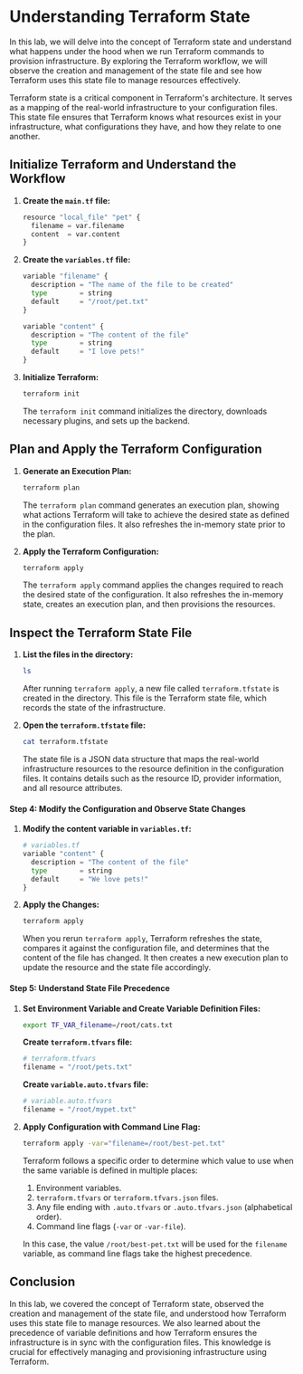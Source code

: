 # Understanding Terraform State

In this lab, we will delve into the concept of Terraform state and understand what happens under the hood when we run Terraform commands to provision infrastructure. By exploring the Terraform workflow, we will observe the creation and management of the state file and see how Terraform uses this state file to manage resources effectively.

Terraform state is a critical component in Terraform's architecture. It serves as a mapping of the real-world infrastructure to your configuration files. This state file ensures that Terraform knows what resources exist in your infrastructure, what configurations they have, and how they relate to one another.

## Initialize Terraform and Understand the Workflow

1. **Create the `main.tf` file:**

    ```python
    resource "local_file" "pet" {
      filename = var.filename
      content  = var.content
    }
    ```

2. **Create the `variables.tf` file:**

    ```python
    variable "filename" {
      description = "The name of the file to be created"
      type        = string
      default     = "/root/pet.txt"
    }

    variable "content" {
      description = "The content of the file"
      type        = string
      default     = "I love pets!"
    }
    ```

3. **Initialize Terraform:**

    ```sh
    terraform init
    ```

    The `terraform init` command initializes the directory, downloads necessary plugins, and sets up the backend.

## Plan and Apply the Terraform Configuration

1. **Generate an Execution Plan:**

    ```sh
    terraform plan
    ```

    The `terraform plan` command generates an execution plan, showing what actions Terraform will take to achieve the desired state as defined in the configuration files. It also refreshes the in-memory state prior to the plan.

2. **Apply the Terraform Configuration:**

    ```sh
    terraform apply
    ```

    The `terraform apply` command applies the changes required to reach the desired state of the configuration. It also refreshes the in-memory state, creates an execution plan, and then provisions the resources.

## Inspect the Terraform State File

1. **List the files in the directory:**

    ```sh
    ls
    ```

    
    After running `terraform apply`, a new file called `terraform.tfstate` is created in the directory. This file is the Terraform state file, which records the state of the infrastructure.

2. **Open the `terraform.tfstate` file:**

    ```sh
    cat terraform.tfstate
    ```

    
    The state file is a JSON data structure that maps the real-world infrastructure resources to the resource definition in the configuration files. It contains details such as the resource ID, provider information, and all resource attributes.

#### Step 4: Modify the Configuration and Observe State Changes

1. **Modify the content variable in `variables.tf`:**

    ```python
    # variables.tf
    variable "content" {
      description = "The content of the file"
      type        = string
      default     = "We love pets!"
    }
    ```

2. **Apply the Changes:**

    ```sh
    terraform apply
    ```

    
    When you rerun `terraform apply`, Terraform refreshes the state, compares it against the configuration file, and determines that the content of the file has changed. It then creates a new execution plan to update the resource and the state file accordingly.

#### Step 5: Understand State File Precedence

1. **Set Environment Variable and Create Variable Definition Files:**

    ```sh
    export TF_VAR_filename=/root/cats.txt
    ```

    **Create `terraform.tfvars` file:**

    ```python
    # terraform.tfvars
    filename = "/root/pets.txt"
    ```

    **Create `variable.auto.tfvars` file:**

    ```python
    # variable.auto.tfvars
    filename = "/root/mypet.txt"
    ```

2. **Apply Configuration with Command Line Flag:**

    ```sh
    terraform apply -var="filename=/root/best-pet.txt"
    ```

    
    Terraform follows a specific order to determine which value to use when the same variable is defined in multiple places:
    1. Environment variables.
    2. `terraform.tfvars` or `terraform.tfvars.json` files.
    3. Any file ending with `.auto.tfvars` or `.auto.tfvars.json` (alphabetical order).
    4. Command line flags (`-var` or `-var-file`).

    In this case, the value `/root/best-pet.txt` will be used for the `filename` variable, as command line flags take the highest precedence.

## Conclusion

In this lab, we covered the concept of Terraform state, observed the creation and management of the state file, and understood how Terraform uses this state file to manage resources. We also learned about the precedence of variable definitions and how Terraform ensures the infrastructure is in sync with the configuration files. This knowledge is crucial for effectively managing and provisioning infrastructure using Terraform.